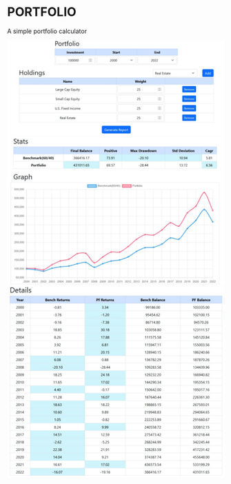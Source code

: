 # PORTFOLIO
 A simple portfolio calculator

![image](img1.jpg)
![image](img2.jpg)
![image](img3.jpg)
